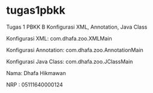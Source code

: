 # tugas1pbkk
Tugas 1 PBKK B Konfigurasi XML, Annotation, Java Class

Konfigurasi XML: com.dhafa.zoo.XMLMain

Konfigurasi Annotation: com.dhafa.zoo.AnnotationMain

Konfigurasi Java Class: com.dhafa.zoo.JClassMain


Nama: Dhafa Hikmawan

NRP : 05111640000124